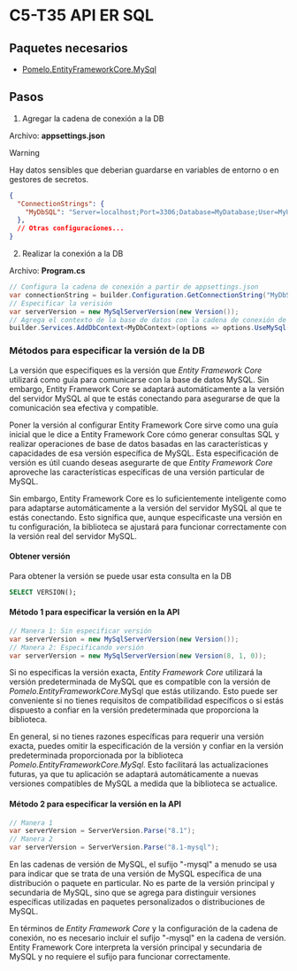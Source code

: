 # C5-T35 API ER SQL

## Paquetes necesarios
- [Pomelo.EntityFrameworkCore.MySql](https://www.nuget.org/packages/Pomelo.EntityFrameworkCore.MySql)

## Pasos
1. Agregar la cadena de conexión a la DB

Archivo: **appsettings.json**

> [!WARNING]
> Hay datos sensibles que deberian guardarse en variables de entorno o en gestores de secretos.

```json
{
  "ConnectionStrings": {
    "MyDbSQL": "Server=localhost;Port=3306;Database=MyDatabase;User=MyUser;Password=MyPassword;"
  },
  // Otras configuraciones...
}
```

2. Realizar la conexión a la DB

Archivo: **Program.cs**

```csharp
// Configura la cadena de conexión a partir de appsettings.json
var connectionString = builder.Configuration.GetConnectionString("MyDbSQL");
// Especificar la verisión
var serverVersion = new MySqlServerVersion(new Version());
// Agrega el contexto de la base de datos con la cadena de conexión de MySQL
builder.Services.AddDbContext<MyDbContext>(options => options.UseMySql(connectionString, serverVersion));
```

### Métodos para especificar la versión de la DB
La versión que especifiques es la versión que *Entity Framework Core* utilizará como guía para comunicarse con la base de datos MySQL. Sin embargo, Entity Framework Core se adaptará automáticamente a la versión del servidor MySQL al que te estás conectando para asegurarse de que la comunicación sea efectiva y compatible.

Poner la versión al configurar Entity Framework Core sirve como una guía inicial que le dice a Entity Framework Core cómo generar consultas SQL y realizar operaciones de base de datos basadas en las características y capacidades de esa versión específica de MySQL. Esta especificación de versión es útil cuando deseas asegurarte de que *Entity Framework Core* aproveche las características específicas de una versión particular de MySQL.

Sin embargo, Entity Framework Core es lo suficientemente inteligente como para adaptarse automáticamente a la versión del servidor MySQL al que te estás conectando. Esto significa que, aunque especificaste una versión en tu configuración, la biblioteca se ajustará para funcionar correctamente con la versión real del servidor MySQL.

#### Obtener versión
Para obtener la versión se puede usar esta consulta en la DB
```sql
SELECT VERSION();
```

#### Método 1 para especificar la versión en la API
```csharp
// Manera 1: Sin especificar versión
var serverVersion = new MySqlServerVersion(new Version());
// Manera 2: Especificando versión
var serverVersion = new MySqlServerVersion(new Version(8, 1, 0));
```

Si no especificas la versión exacta, *Entity Framework Core* utilizará la versión predeterminada de MySQL que es compatible con la versión de *Pomelo.EntityFrameworkCore*.MySql que estás utilizando. Esto puede ser conveniente si no tienes requisitos de compatibilidad específicos o si estás dispuesto a confiar en la versión predeterminada que proporciona la biblioteca.

En general, si no tienes razones específicas para requerir una versión exacta, puedes omitir la especificación de la versión y confiar en la versión predeterminada proporcionada por la biblioteca *Pomelo.EntityFrameworkCore.MySql*. Esto facilitará las actualizaciones futuras, ya que tu aplicación se adaptará automáticamente a nuevas versiones compatibles de MySQL a medida que la biblioteca se actualice.

#### Método 2 para especificar la versión en la API
```csharp
// Manera 1
var serverVersion = ServerVersion.Parse("8.1");
// Manera 2
var serverVersion = ServerVersion.Parse("8.1-mysql");
```

En las cadenas de versión de MySQL, el sufijo "-mysql" a menudo se usa para indicar que se trata de una versión de MySQL específica de una distribución o paquete en particular. No es parte de la versión principal y secundaria de MySQL, sino que se agrega para distinguir versiones específicas utilizadas en paquetes personalizados o distribuciones de MySQL.

En términos de *Entity Framework Core* y la configuración de la cadena de conexión, no es necesario incluir el sufijo "-mysql" en la cadena de versión. Entity Framework Core interpreta la versión principal y secundaria de MySQL y no requiere el sufijo para funcionar correctamente.